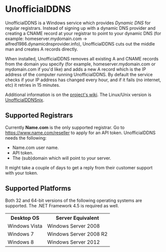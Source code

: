 UnofficialDDNS
==============

UnofficialDDNS is a Windows service which provides *Dynamic DNS* for regular registrars. Instead of signing up with a
dynamic DNS provider and creating a CNAME record at your registrar to point to your dynamic DNS (for example:
homeserver.mydomain.com -> alfred1986.dynamicdnsprovider.info), UnofficialDDNS cuts out the middle man and creates A
records directly.

When installed, UnofficialDDNS removes all existing A and CNAME records from the domain you specify (for example,
homeserver.mydomain.com or mydomain.com if you'd like) and adds a new A record which is the IP address of the computer
running UnofficialDDNS. By default the service checks if your IP address has changed every hour, and if it fails (no
internet, etc) it retries in 15 minutes.

Additional information is on the [project's wiki](https://github.com/Robpol86/UnofficialDDNS/wiki). The Linux/Unix
version is [UnofficialDDNSnix](https://github.com/Robpol86/UnofficialDDNSnix).


Supported Registrars
--------------------

Currently **Name.com** is the only supported registrar. Go to https://www.name.com/reseller to apply for an API token.
UnofficialDDNS needs the following:
* Name.com user name.
* API token.
* The (sub)domain which will point to your server.

It might take a couple of days to get a reply from their customer support with your token.


Supported Platforms
-------------------

Both 32 and 64-bit versions of the following operating systems are supported. The .NET Framework 4.5 is required as
well.
<table>
    <tr>
        <th style="text-align:center;">Desktop OS</th>
        <th style="text-align:center;">Server Equivalent</th>
    </tr>
    <tr><td>Windows Vista</td><td>Windows Server 2008</td></tr>
    <tr><td>Windows 7</td><td>Windows Server 2008 R2</td></tr>
    <tr><td>Windows 8</td><td>Windows Server 2012</td></tr>
</table>
